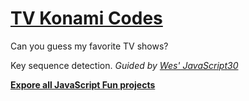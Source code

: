 # [TV Konami Codes](https://yihwan.github.io/tv-konami-codes/)
Can you guess my favorite TV shows?

Key sequence detection. *Guided by [Wes' JavaScript30](https://javascript30.com/)*

**[Expore all JavaScript Fun projects](https://yihwan.github.io/javascript-fun/)**
